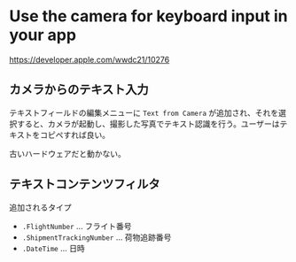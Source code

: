 # Use the camera for keyboard input in your app

<https://developer.apple.com/wwdc21/10276>

## カメラからのテキスト入力

テキストフィールドの編集メニューに `Text from Camera` が追加され、それを選択すると、カメラが起動し、撮影した写真でテキスト認識を行う。ユーザーはテキストをコピペすれば良い。

古いハードウェアだと動かない。

## テキストコンテンツフィルタ

追加されるタイプ

- `.FlightNumber` ... フライト番号
- `.ShipmentTrackingNumber` ... 荷物追跡番号
- `.DateTime` ... 日時

